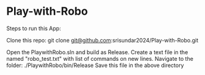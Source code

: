 # Play-with-Robo
 
Steps to run this App:

Clone this repo: git clone git@github.com:srisundar2024/Play-with-Robo.git

Open the PlaywithRobo.sln and build as Release. Create a text file in the named "robo_test.txt" with list of commands on new lines. Navigate to the folder: ./PlaywithRobo/bin/Release Save this file in the above directory
